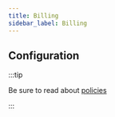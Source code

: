 ```yaml
---
title: Billing
sidebar_label: Billing
---
```


<PolicyIntro policy="billing-inbound" />

## Configuration

:::tip

Be sure to read about [policies](/docs/policies)

:::

<PolicyExample policy="billing-inbound" />

<PolicyOptions policy="billing-inbound" />
